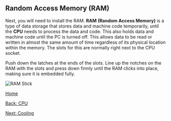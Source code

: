 ## Random Access Memory (RAM)

Next, you will need to install the RAM. **RAM** **(Random Access Memory)** is a type of data storage that stores data and machine code temporarily, until the **CPU** needs to process the data and code. This also holds data and machine code until the PC is turned off. This allows data to be read or written in almost the same amount of time regardless of its physical location within the memory. The slots for this are normally right next to the CPU socket.

Push down the latches at the ends of the slots. Line up the notches on the RAM with the slots and press down firmly until the RAM clicks into place, making sure it is embedded fully.

![RAM Stick](https://m.media-amazon.com/images/I/41r+jv7Ni4L._AC_.jpg)

[Home](README.md)

[Back: CPU](CPU.md)

[Next: Cooling](Cooling-Fans.md)

